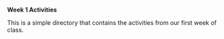 <b>Week 1 Activities</b>

This is a simple directory that contains the activities from our first week of class.
